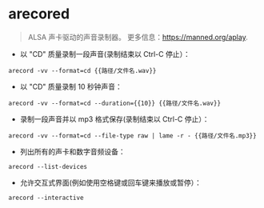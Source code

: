 # arecored

> ALSA 声卡驱动的声音录制器。
> 更多信息：<https://manned.org/aplay>.

- 以 "CD" 质量录制一段声音(录制结束以 Ctrl-C 停止）：

`arecord -vv --format=cd {{路径/文件名.wav}}`

- 以 "CD" 质量录制 10 秒钟声音：

`arecord -vv --format=cd --duration={{10}} {{路径/文件名.wav}}`

- 录制一段声音并以 mp3 格式保存(录制结束以 Ctrl-C 停止）：

`arecord -vv --format=cd --file-type raw | lame -r - {{路径/文件名.mp3}}`

- 列出所有的声卡和数字音频设备：

`arecord --list-devices`

- 允许交互式界面(例如使用空格键或回车键来播放或暂停）：

`arecord --interactive`
